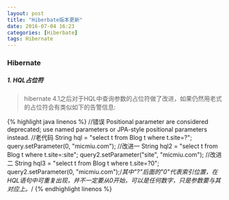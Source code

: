 ```yaml
---
layout: post
title: "Hiberbate版本更新"
date: 2016-07-04 16:23
categories: [Hiberbate]
tags: Hibernate
---
```


### Hibernate

##### 1. HQL占位符
> hibernate 4.1之后对于HQL中查询参数的占位符做了改进，如果仍然用老式的占位符会有类似如下的告警信息:

{% highlight java linenos %}
//错误
Positional parameter are considered deprecated; use named parameters or JPA-style positional parameters instead.
//老代码
String hql = "select t from Blog t where t.site=?";
query.setParameter(0, "micmiu.com");
//改进一
String hql2 = "select t from Blog t where t.site=:site";
query2.setParameter("site", "micmiu.com");
//改进二
String hql3 = "select t from Blog t where t.site=?0";
query2.setParameter(0, "micmiu.com");/*其中"?"后面的"0"代表索引位置，在HQL语句中可重复出现，并不一定要从0开始，可以是任何数字，只是参数要与其对应上。*/
{% endhighlight linenos %}

